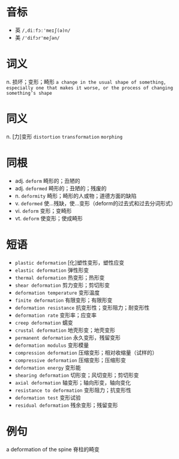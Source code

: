 # 音标

- 英 `/,diːfɔː'meɪʃ(ə)n/`
- 美 `/'difɔr'meʃən/`

# 词义

n. 损坏；变形；畸形
`a change in the usual shape of something, especially one that makes it worse, or the process of changing something’s shape`

# 同义

n. [力]变形
`distortion` `transformation` `morphing`

# 同根

- adj. `deform` 畸形的；丑陋的
- adj. `deformed` 畸形的；丑陋的；残废的
- n. `deformity` 畸形；畸形的人或物；道德方面的缺陷
- v. `deformed` 使...残缺，使...变形（deform的过去式和过去分词形式）
- vi. `deform` 变形；变畸形
- vt. `deform` 使变形；使成畸形

# 短语

- `plastic deformation` [化]塑性变形，塑性应变
- `elastic deformation` 弹性形变
- `thermal deformation` 热变形；热形变
- `shear deformation` 剪力变形；剪切形变
- `deformation temperature` 变形温度
- `finite deformation` 有限变形；有限形变
- `deformation resistance` 抗变形性；变形阻力；耐变形性
- `deformation rate` 变形率；应变率
- `creep deformation` 蠕变
- `crustal deformation` 地壳形变；地壳变形
- `permanent deformation` 永久变形，残留变形
- `deformation modulus` 变形模量
- `compression deformation` 压缩变形；相对收缩量（试样的）
- `compressive deformation` 压缩变形；压缩形变
- `deformation energy` 变形能
- `shearing deformation` 切形变；风切变形；剪切形变
- `axial deformation` 轴变形；轴向形变，轴向变化
- `resistance to deformation` 变形阻力；抗变形性
- `deformation test` 变形试验
- `residual deformation` 残余变形；残留变形

# 例句

a deformation of the spine
脊柱的畸变


